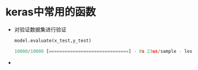 # keras中常用的函数

- 对验证数据集进行验证

  ```python
  model.evaluate(x_test,y_test)
  
  10000/10000 [==============================] - 0s 23us/sample - loss: 0.6192 - acc: 0.7887
  ```

- 





